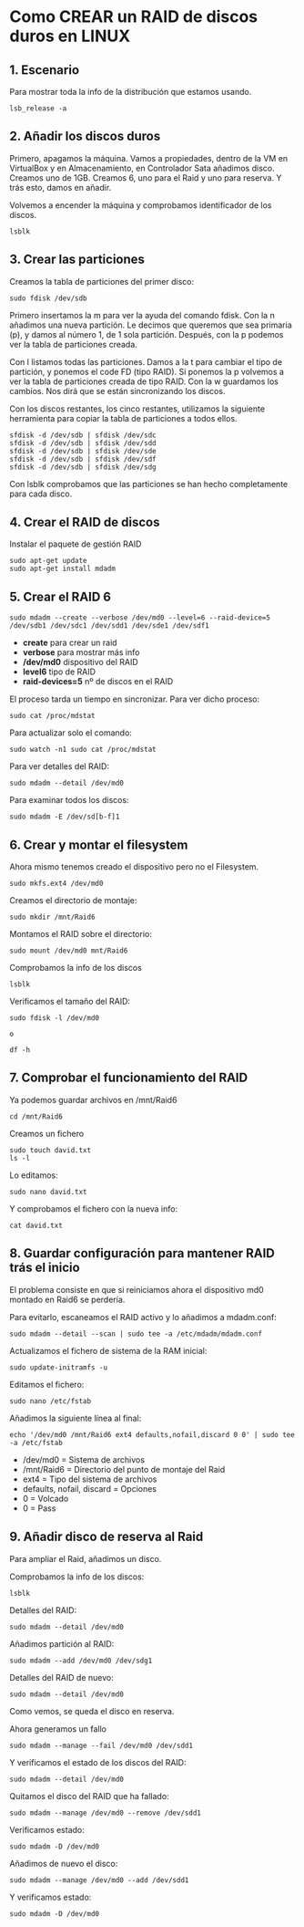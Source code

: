 # Como CREAR un RAID de discos duros en LINUX

## 1. Escenario 

Para mostrar toda la info de la distribución que estamos usando.

``` 
lsb_release -a
```

## 2. Añadir los discos duros

Primero, apagamos la máquina. Vamos a propiedades, dentro de la VM en VirtualBox y en Almacenamiento, en Controlador Sata añadimos disco. Creamos uno de 1GB. Creamos 6, uno para el Raid y uno para reserva.
Y trás esto, damos en añadir.

Volvemos a encender la máquina y comprobamos identificador de los discos.

``` 
lsblk
```

## 3. Crear las particiones

Creamos la tabla de particiones del primer disco:

``` 
sudo fdisk /dev/sdb
```

Primero insertamos la m para ver la ayuda del comando fdisk. Con la n añadimos una nueva partición. Le decimos que queremos que sea primaria (p), y damos al número 1, de 1 sola partición. Después, con la p podemos ver la tabla de particiones creada. 

Con l listamos todas las particiones. Damos a la t para cambiar el tipo de partición, y ponemos el code FD (tipo RAID). Si ponemos la p volvemos a ver la tabla de particiones creada de tipo RAID. Con la w guardamos los cambios. Nos dirá que se están sincronizando los discos.

Con los discos restantes, los cinco restantes, utilizamos la siguiente herramienta para copiar la tabla de particiones a todos ellos.

``` 
sfdisk -d /dev/sdb | sfdisk /dev/sdc
sfdisk -d /dev/sdb | sfdisk /dev/sdd
sfdisk -d /dev/sdb | sfdisk /dev/sde
sfdisk -d /dev/sdb | sfdisk /dev/sdf
sfdisk -d /dev/sdb | sfdisk /dev/sdg
```

Con lsblk comprobamos que las particiones se han hecho completamente para cada disco.

## 4. Crear el RAID de discos

Instalar el paquete de gestión RAID

``` 
sudo apt-get update
sudo apt-get install mdadm
```

## 5. Crear el RAID 6

``` 
sudo mdadm --create --verbose /dev/md0 --level=6 --raid-device=5 /dev/sdb1 /dev/sdc1 /dev/sdd1 /dev/sde1 /dev/sdf1
```

* **create** para crear un raid
* **verbose** para mostrar más info
* **/dev/md0** dispositivo del RAID
* **level6** tipo de RAID
* **raid-devices=5** nº de discos en el RAID
  
El proceso tarda un tiempo en sincronizar. Para ver dicho proceso:

``` 
sudo cat /proc/mdstat
```

Para actualizar solo el comando:

```
sudo watch -n1 sudo cat /proc/mdstat
```

Para ver detalles del RAID:

``` 
sudo mdadm --detail /dev/md0
```

Para examinar todos los discos:

``` 
sudo mdadm -E /dev/sd[b-f]1
```

## 6. Crear y montar el filesystem

Ahora mismo tenemos creado el dispositivo pero no el Filesystem. 

``` 
sudo mkfs.ext4 /dev/md0
```

Creamos el directorio de montaje:

``` 
sudo mkdir /mnt/Raid6
```

Montamos el RAID sobre el directorio:

```
sudo mount /dev/md0 mnt/Raid6
```

Comprobamos la info de los discos

``` 
lsblk
```

Verificamos el tamaño del RAID:

``` 
sudo fdisk -l /dev/md0

o

df -h
```

## 7. Comprobar el funcionamiento del RAID

Ya podemos guardar archivos en /mnt/Raid6

```
cd /mnt/Raid6
```

Creamos un fichero

``` 
sudo touch david.txt
ls -l
``` 

Lo editamos:

``` 
sudo nano david.txt
```

Y comprobamos el fichero con la nueva info:

```
cat david.txt
```

## 8. Guardar configuración para mantener RAID trás el inicio

El problema consiste en que si reiniciamos ahora el dispositivo md0 montado en Raid6 se perdería. 

Para evitarlo, escaneamos el RAID activo y lo añadimos a mdadm.conf:

``` 
sudo mdadm --detail --scan | sudo tee -a /etc/mdadm/mdadm.conf
```

Actualizamos el fichero de sistema de la RAM inicial:

``` 
sudo update-initramfs -u
```

Editamos el fichero:

``` 
sudo nano /etc/fstab
```

Añadimos la siguiente línea al final:

``` 
echo '/dev/md0 /mnt/Raid6 ext4 defaults,nofail,discard 0 0' | sudo tee -a /etc/fstab
```

* /dev/md0 = Sistema de archivos
* /mnt/Raid6 = Directorio del punto de montaje del Raid
* ext4 = Tipo del sistema de archivos
* defaults, nofail, discard = Opciones
* 0 = Volcado
* 0 = Pass

## 9. Añadir disco de reserva al Raid

Para ampliar el Raid, añadimos un disco. 

Comprobamos la info de los discos:

``` 
lsblk
```

Detalles del RAID:

``` 
sudo mdadm --detail /dev/md0
```

Añadimos partición al RAID:

``` 
sudo mdadm --add /dev/md0 /dev/sdg1
```

Detalles del RAID de nuevo:

``` 
sudo mdadm --detail /dev/md0 
```

Como vemos, se queda el disco en reserva.

Ahora generamos un fallo

``` 
sudo mdadm --manage --fail /dev/md0 /dev/sdd1
```

Y verificamos el estado de los discos del RAID:

``` 
sudo mdadm --detail /dev/md0 
```

Quitamos el disco del RAID que ha fallado:

``` 
sudo mdadm --manage /dev/md0 --remove /dev/sdd1
```

Verificamos estado:

``` 
sudo mdadm -D /dev/md0
```

Añadimos de nuevo el disco:

``` 
sudo mdadm --manage /dev/md0 --add /dev/sdd1
```

Y verificamos estado:

``` 
sudo mdadm -D /dev/md0
```

